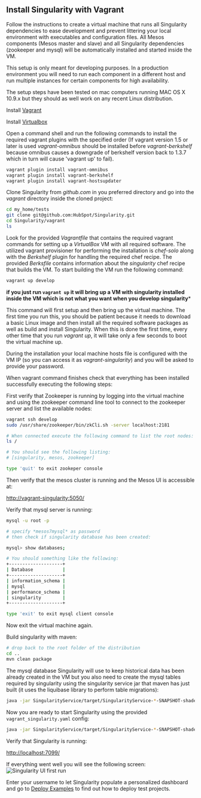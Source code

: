## Install Singularity with Vagrant
Follow the instructions to create a virtual machine that runs all Singularity dependencies to ease development and prevent littering your local environment with executables and configuration files. All Mesos components (Mesos master and slave) and all Singularity dependencies (zookeeper and mysql) will be automatically installed and started inside the VM.

This setup is only meant for developing purposes. In a production environment you will need to run each component in a different host and run multiple instances for certain components for high availability.

The setup steps have been tested on mac computers running MAC OS X 10.9.x but they should as well work on any recent Linux distribution.

Install [Vagrant](http://www.vagrantup.com/downloads.html)

Install [Virtualbox](https://www.virtualbox.org/wiki/Downloads)

Open a command shell and run the following commands to install the required vagrant plugins with the specified order (If vagrant version 1.5 or later is used *vagrant-omnibus* should be installed before *vagrant-berkshelf* because omnibus causes a downgrade of berkshelf version back to 1.3.7 which in turn will cause 'vagrant up' to fail).

```bash
vagrant plugin install vagrant-omnibus
vagrant plugin install vagrant-berkshelf
vagrant plugin install vagrant-hostsupdater
```

Clone Singularity from *github.com* in you preferred directory and go into the *vagrant* directory inside the cloned project:

```bash
cd my_home/tests
git clone git@github.com:HubSpot/Singularity.git
cd Singularity/vagrant
ls
```

Look for the provided *Vagrantfile* that contains the required vagrant commands for setting up a *VirtualBox* VM with all required software. The utilized vagrant provisioner for performing the installation is *chef-solo* along with the *Berkshelf* plugin for handling the required chef recipe. The provided *Berksfile* contains information about the *singularity* chef recipe that builds the VM. To start building the VM run the following command:

```bash
vagrant up develop
```

**if you just run `vagrant up` it will bring up a VM with singularity installed inside the VM which is not what you want when you develop singularity***

This command will first setup and then bring up the virtual machine. The first time you run this, you should be patient because it needs to download a basic Linux image and then install all the required software packages as well as build and install Singularity. When this is done the first time, every other time that you run *vagrant up*, it will take only a few seconds to boot the virtual machine up.

During the installation your local machine hosts file is configured with the VM IP (so you can access it as *vagrant-singularity*) and you will be asked to provide your password.

When vagrant command finishes check that everything has been installed successfully executing the following steps:

First verify that Zookeeper is running by logging into the virtual machine and using the zookeeper command line tool to connect to the zookeeper server and list the available nodes:
```bash
vagrant ssh develop
sudo /usr/share/zookeeper/bin/zkCli.sh -server localhost:2181

# When connected execute the following command to list the root nodes:
ls /

# You should see the following listing:
# [singularity, mesos, zookeeper]

type 'quit' to exit zookeper console
```

Then verify that the mesos cluster is running and the Mesos UI is accessible at:

[http://vagrant-singularity:5050/](http://vagrant-singularity:5050/)

Verify that mysql server is running:

```bash
mysql -u root -p

# specify *mesos7mysql* as password
# then check if singularity database has been created:

mysql> show databases;

# You should something like the following:
+--------------------+
| Database           |
+--------------------+
| information_schema |
| mysql              |
| performance_schema |
| singularity        |
+--------------------+

type 'exit' to exit mysql client console
```

Now exit the virtual machine again.

Build singularity with maven:

```bash
# drop back to the root folder of the distribution
cd ..
mvn clean package
```

The mysql database Singularity will use to keep historical data has been already created in the VM but you also need to create the mysql tables required by singularity using the singularity service jar that maven has just built (it uses the liquibase library to perform table migrations):

```bash
java -jar SingularityService/target/SingularityService-*-SNAPSHOT-shaded.jar db migrate ./vagrant/vagrant_singularity.yaml --migrations ./mysql/migrations.sql
```

Now you are ready to start Singularity using the provided `vagrant_singularity.yaml` config:

```bash
java -jar SingularityService/target/SingularityService-*-SNAPSHOT-shaded.jar server ./vagrant/vagrant_singularity.yaml
```

Verify that Singularity is running:

[http://localhost:7099/](http://localhost:7099/)

If everything went well you will see the following screen:
![Singularity UI first run](../images/SingularityUI_First_Run.png)

Enter your username to let Singularity populate a personalized dashboard and go to [Deploy Examples](../references/examples.md) to find out how to deploy test projects.
